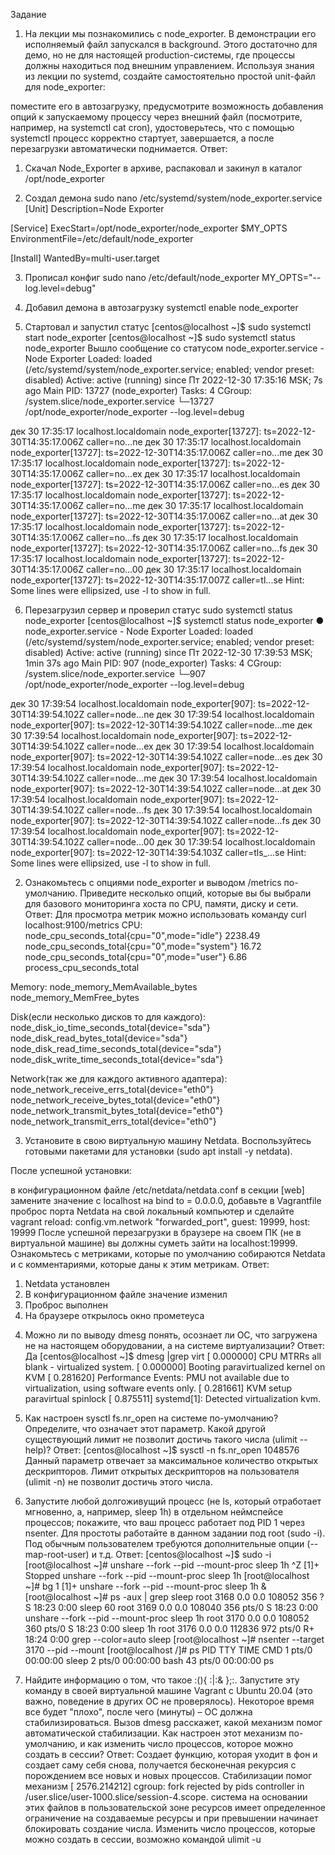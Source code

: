 Задание
1. На лекции мы познакомились с node_exporter. В демонстрации его исполняемый файл запускался в background. Этого достаточно для демо, но не для настоящей production-системы, где процессы должны находиться под внешним управлением. Используя знания из лекции по systemd, создайте самостоятельно простой unit-файл для node_exporter:

поместите его в автозагрузку,
предусмотрите возможность добавления опций к запускаемому процессу через внешний файл (посмотрите, например, на systemctl cat cron),
удостоверьтесь, что с помощью systemctl процесс корректно стартует, завершается, а после перезагрузки автоматически поднимается.
Ответ:
1) Скачал Node_Exporter в архиве, распаковал и закинул в каталог /opt/node_exporter
 
2) Создал демона sudo nano /etc/systemd/system/node_exporter.service
[Unit]
Description=Node Exporter

[Service]
ExecStart=/opt/node_exporter/node_exporter $MY_OPTS
EnvironmentFile=/etc/default/node_exporter

[Install]
WantedBy=multi-user.target

3) Прописал конфиг sudo nano /etc/default/node_exporter
MY_OPTS="--log.level=debug"

4) Добавил демона в автозагрузку systemctl enable node_exporter

5) Стартовал и запустил статус 
[centos@localhost ~]$ sudo systemctl start node_exporter
[centos@localhost ~]$ sudo systemctl status node_exporter
Вышло сообщение со статусом
 node_exporter.service - Node Exporter
   Loaded: loaded (/etc/systemd/system/node_exporter.service; enabled; vendor preset: disabled)
   Active: active (running) since Пт 2022-12-30 17:35:16 MSK; 7s ago
 Main PID: 13727 (node_exporter)
    Tasks: 4
   CGroup: /system.slice/node_exporter.service
           └─13727 /opt/node_exporter/node_exporter --log.level=debug

дек 30 17:35:17 localhost.localdomain node_exporter[13727]: ts=2022-12-30T14:35:17.006Z caller=no...ne
дек 30 17:35:17 localhost.localdomain node_exporter[13727]: ts=2022-12-30T14:35:17.006Z caller=no...me
дек 30 17:35:17 localhost.localdomain node_exporter[13727]: ts=2022-12-30T14:35:17.006Z caller=no...ex
дек 30 17:35:17 localhost.localdomain node_exporter[13727]: ts=2022-12-30T14:35:17.006Z caller=no...es
дек 30 17:35:17 localhost.localdomain node_exporter[13727]: ts=2022-12-30T14:35:17.006Z caller=no...me
дек 30 17:35:17 localhost.localdomain node_exporter[13727]: ts=2022-12-30T14:35:17.006Z caller=no...at
дек 30 17:35:17 localhost.localdomain node_exporter[13727]: ts=2022-12-30T14:35:17.006Z caller=no...fs
дек 30 17:35:17 localhost.localdomain node_exporter[13727]: ts=2022-12-30T14:35:17.006Z caller=no...fs
дек 30 17:35:17 localhost.localdomain node_exporter[13727]: ts=2022-12-30T14:35:17.006Z caller=no...00
дек 30 17:35:17 localhost.localdomain node_exporter[13727]: ts=2022-12-30T14:35:17.007Z caller=tl...se
Hint: Some lines were ellipsized, use -l to show in full.

6) Перезагрузил сервер и проверил статус sudo systemctl status node_exporter
[centos@localhost ~]$ systemctl status node_exporter
● node_exporter.service - Node Exporter
   Loaded: loaded (/etc/systemd/system/node_exporter.service; enabled; vendor preset: disabled)
   Active: active (running) since Пт 2022-12-30 17:39:53 MSK; 1min 37s ago
 Main PID: 907 (node_exporter)
    Tasks: 4
   CGroup: /system.slice/node_exporter.service
           └─907 /opt/node_exporter/node_exporter --log.level=debug

дек 30 17:39:54 localhost.localdomain node_exporter[907]: ts=2022-12-30T14:39:54.102Z caller=node...ne
дек 30 17:39:54 localhost.localdomain node_exporter[907]: ts=2022-12-30T14:39:54.102Z caller=node...me
дек 30 17:39:54 localhost.localdomain node_exporter[907]: ts=2022-12-30T14:39:54.102Z caller=node...ex
дек 30 17:39:54 localhost.localdomain node_exporter[907]: ts=2022-12-30T14:39:54.102Z caller=node...es
дек 30 17:39:54 localhost.localdomain node_exporter[907]: ts=2022-12-30T14:39:54.102Z caller=node...me
дек 30 17:39:54 localhost.localdomain node_exporter[907]: ts=2022-12-30T14:39:54.102Z caller=node...at
дек 30 17:39:54 localhost.localdomain node_exporter[907]: ts=2022-12-30T14:39:54.102Z caller=node...fs
дек 30 17:39:54 localhost.localdomain node_exporter[907]: ts=2022-12-30T14:39:54.102Z caller=node...fs
дек 30 17:39:54 localhost.localdomain node_exporter[907]: ts=2022-12-30T14:39:54.102Z caller=node...00
дек 30 17:39:54 localhost.localdomain node_exporter[907]: ts=2022-12-30T14:39:54.103Z caller=tls_...se
Hint: Some lines were ellipsized, use -l to show in full.


2. Ознакомьтесь с опциями node_exporter и выводом /metrics по-умолчанию. Приведите несколько опций, которые вы бы выбрали для базового мониторинга хоста по CPU, памяти, диску и сети.
Ответ:
Для просмотра метрик можно использовать команду curl localhost:9100/metrics
CPU:
    node_cpu_seconds_total{cpu="0",mode="idle"} 2238.49
    node_cpu_seconds_total{cpu="0",mode="system"} 16.72
    node_cpu_seconds_total{cpu="0",mode="user"} 6.86
    process_cpu_seconds_total
    
Memory:
    node_memory_MemAvailable_bytes 
    node_memory_MemFree_bytes
    
Disk(если несколько дисков то для каждого):
    node_disk_io_time_seconds_total{device="sda"} 
    node_disk_read_bytes_total{device="sda"} 
    node_disk_read_time_seconds_total{device="sda"} 
    node_disk_write_time_seconds_total{device="sda"}
    
Network(так же для каждого активного адаптера):
    node_network_receive_errs_total{device="eth0"} 
    node_network_receive_bytes_total{device="eth0"} 
    node_network_transmit_bytes_total{device="eth0"}
    node_network_transmit_errs_total{device="eth0"}
	
3. Установите в свою виртуальную машину Netdata. Воспользуйтесь готовыми пакетами для установки (sudo apt install -y netdata).

После успешной установки:

в конфигурационном файле /etc/netdata/netdata.conf в секции [web] замените значение с localhost на bind to = 0.0.0.0,
добавьте в Vagrantfile проброс порта Netdata на свой локальный компьютер и сделайте vagrant reload:
config.vm.network "forwarded_port", guest: 19999, host: 19999
После успешной перезагрузки в браузере на своем ПК (не в виртуальной машине) вы должны суметь зайти на localhost:19999. Ознакомьтесь с метриками, которые по умолчанию собираются Netdata и с комментариями, которые даны к этим метрикам.
Ответ:
1) Netdata установлен
2) В конфигурационном файле значение изменил
3) Проброс выполнен
4) На браузере открылось окно прометеуса

4. Можно ли по выводу dmesg понять, осознает ли ОС, что загружена не на настоящем оборудовании, а на системе виртуализации?
Ответ:
Да
[centos@localhost ~]$ dmesg |grep virt
[    0.000000] CPU MTRRs all blank - virtualized system.
[    0.000000] Booting paravirtualized kernel on KVM
[    0.281620] Performance Events: PMU not available due to virtualization, using software events only.
[    0.281661] KVM setup paravirtual spinlock
[    0.875511] systemd[1]: Detected virtualization kvm.

5. Как настроен sysctl fs.nr_open на системе по-умолчанию? Определите, что означает этот параметр. Какой другой существующий лимит не позволит достичь такого числа (ulimit --help)?
Ответ:
[centos@localhost ~]$ sysctl -n fs.nr_open
1048576
Данный параметр отвечает за максимальное количество открытых дескрипторов. Лимит открытых дескрипторов на пользователя (ulimit -n) не позволит достичь этого числа.

6. Запустите любой долгоживущий процесс (не ls, который отработает мгновенно, а, например, sleep 1h) в отдельном неймспейсе процессов; покажите, что ваш процесс работает под PID 1 через nsenter. Для простоты работайте в данном задании под root (sudo -i). Под обычным пользователем требуются дополнительные опции (--map-root-user) и т.д.
Ответ:
[centos@localhost ~]$ sudo -i
[root@localhost ~]# unshare --fork --pid --mount-proc sleep 1h
^Z
[1]+  Stopped                 unshare --fork --pid --mount-proc sleep 1h
[root@localhost ~]# bg 1
[1]+ unshare --fork --pid --mount-proc sleep 1h &
[root@localhost ~]# ps -aux | grep sleep
root      3168  0.0  0.0 108052   356 ?        S    18:23   0:00 sleep 60
root      3169  0.0  0.0 108040   356 pts/0    S    18:23   0:00 unshare --fork --pid --mount-proc sleep 1h
root      3170  0.0  0.0 108052   360 pts/0    S    18:23   0:00 sleep 1h
root      3176  0.0  0.0 112836   972 pts/0    R+   18:24   0:00 grep --color=auto sleep
[root@localhost ~]# nsenter --target 3170 --pid --mount
[root@localhost /]# ps
  PID TTY          TIME CMD
    1 pts/0    00:00:00 sleep
    2 pts/0    00:00:00 bash
   43 pts/0    00:00:00 ps

7. Найдите информацию о том, что такое :(){ :|:& };:. Запустите эту команду в своей виртуальной машине Vagrant с Ubuntu 20.04 (это важно, поведение в других ОС не проверялось). Некоторое время все будет "плохо", после чего (минуты) – ОС должна стабилизироваться. Вызов dmesg расскажет, какой механизм помог автоматической стабилизации.
Как настроен этот механизм по-умолчанию, и как изменить число процессов, которое можно создать в сессии?
Ответ:
Cоздает функцию, которая уходит в фон и создает саму себя снова, получается бесконечная рекурсия с порождением все новых и новых процессов. Стабилизации помог механизм [ 2576.214212] cgroup: fork rejected by pids controller in /user.slice/user-1000.slice/session-4.scope. система на основании этих файлов в пользовательской зоне ресурсов имеет определенное ограничение на создаваемые ресурсы и при превышении начинает блокировать создание числа. Изменить число процессов, которые можно создать в сессии, возможно командой ulimit -u